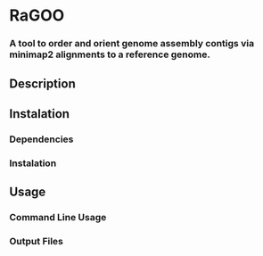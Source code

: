 # RaGOO

### A tool to order and orient genome assembly contigs via minimap2 alignments to a reference genome.

## Description

## Instalation

### Dependencies

### Instalation

## Usage

### Command Line Usage

### Output Files
